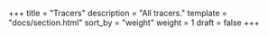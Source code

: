 +++
title = "Tracers"
description = "All tracers."
template = "docs/section.html"
sort_by = "weight"
weight = 1
draft = false
+++
